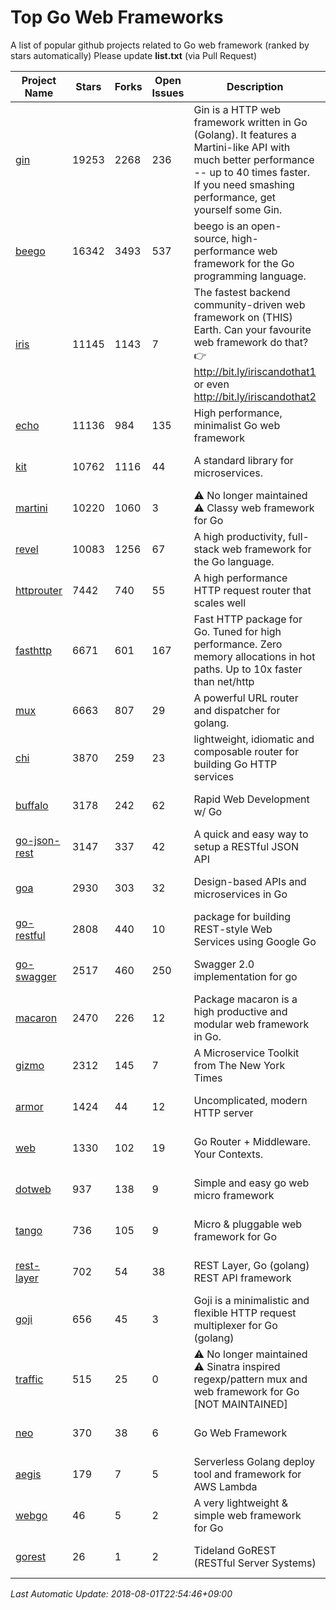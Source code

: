 # Top Go Web Frameworks
A list of popular github projects related to Go web framework (ranked by stars automatically)
Please update **list.txt** (via Pull Request)

| Project Name | Stars | Forks | Open Issues | Description | Last Commit |
| ------------ | ----- | ----- | ----------- | ----------- | ----------- |
| [gin](https://github.com/gin-gonic/gin) | 19253 | 2268 | 236 | Gin is a HTTP web framework written in Go (Golang). It features a Martini-like API with much better performance -- up to 40 times faster. If you need smashing performance, get yourself some Gin. | 2018-07-20 16:52:55 |
| [beego](https://github.com/astaxie/beego) | 16342 | 3493 | 537 | beego is an open-source, high-performance web framework for the Go programming language. | 2018-07-31 13:18:48 |
| [iris](https://github.com/kataras/iris) | 11145 | 1143 | 7 | The fastest backend community-driven web framework on (THIS) Earth. Can your favourite web framework do that? 👉 http://bit.ly/iriscandothat1 or even http://bit.ly/iriscandothat2 | 2018-07-31 00:12:16 |
| [echo](https://github.com/labstack/echo) | 11136 | 984 | 135 | High performance, minimalist Go web framework | 2018-07-29 21:00:49 |
| [kit](https://github.com/go-kit/kit) | 10762 | 1116 | 44 | A standard library for microservices. | 2018-07-31 04:07:25 |
| [martini](https://github.com/go-martini/martini) | 10220 | 1060 | 3 | ⚠️ No longer maintained ⚠️  Classy web framework for Go | 2017-01-21 21:58:54 |
| [revel](https://github.com/revel/revel) | 10083 | 1256 | 67 | A high productivity, full-stack web framework for the Go language. | 2018-07-12 19:43:27 |
| [httprouter](https://github.com/julienschmidt/httprouter) | 7442 | 740 | 55 | A high performance HTTP request router that scales well | 2018-07-15 16:18:54 |
| [fasthttp](https://github.com/valyala/fasthttp) | 6671 | 601 | 167 | Fast HTTP package for Go. Tuned for high performance. Zero memory allocations in hot paths. Up to 10x faster than net/http | 2017-12-07 12:09:41 |
| [mux](https://github.com/gorilla/mux) | 6663 | 807 | 29 | A powerful URL router and dispatcher for golang. | 2018-06-05 21:15:56 |
| [chi](https://github.com/go-chi/chi) | 3870 | 259 | 23 | lightweight, idiomatic and composable router for building Go HTTP services | 2018-07-10 13:45:11 |
| [buffalo](https://github.com/gobuffalo/buffalo) | 3178 | 242 | 62 | Rapid Web Development w/ Go | 2018-07-19 12:42:03 |
| [go-json-rest](https://github.com/ant0ine/go-json-rest) | 3147 | 337 | 42 | A quick and easy way to setup a RESTful JSON API | 2017-09-13 04:12:08 |
| [goa](https://github.com/goadesign/goa) | 2930 | 303 | 32 | Design-based APIs and microservices in Go | 2018-07-23 20:27:02 |
| [go-restful](https://github.com/emicklei/go-restful) | 2808 | 440 | 10 | package for building REST-style Web Services using Google Go | 2018-07-26 09:12:47 |
| [go-swagger](https://github.com/go-swagger/go-swagger) | 2517 | 460 | 250 | Swagger 2.0 implementation for go | 2018-07-31 18:32:17 |
| [macaron](https://github.com/go-macaron/macaron) | 2470 | 226 | 12 | Package macaron is a high productive and modular web framework in Go. | 2018-04-26 21:11:54 |
| [gizmo](https://github.com/NYTimes/gizmo) | 2312 | 145 | 7 | A Microservice Toolkit from The New York Times | 2018-07-02 15:49:04 |
| [armor](https://github.com/labstack/armor) | 1424 | 44 | 12 | Uncomplicated, modern HTTP server | 2018-05-06 17:24:15 |
| [web](https://github.com/gocraft/web) | 1330 | 102 | 19 | Go Router + Middleware. Your Contexts. | 2017-09-25 13:59:45 |
| [dotweb](https://github.com/devfeel/dotweb) | 937 | 138 | 9 | Simple and easy go web micro framework | 2018-07-12 03:28:23 |
| [tango](https://github.com/lunny/tango) | 736 | 105 | 9 | Micro & pluggable web framework for Go | 2018-04-12 14:57:37 |
| [rest-layer](https://github.com/rs/rest-layer) | 702 | 54 | 38 | REST Layer, Go (golang) REST API framework | 2018-06-17 09:20:14 |
| [goji](https://github.com/goji/goji) | 656 | 45 | 3 | Goji is a minimalistic and flexible HTTP request multiplexer for Go (golang) | 2016-11-14 01:26:57 |
| [traffic](https://github.com/pilu/traffic) | 515 | 25 | 0 | ⚠️ No longer maintained ⚠️  Sinatra inspired regexp/pattern mux and web framework for Go [NOT MAINTAINED] | 2015-11-26 21:31:07 |
| [neo](https://github.com/ivpusic/neo) | 370 | 38 | 6 | Go Web Framework | 2017-08-14 23:54:31 |
| [aegis](https://github.com/tmaiaroto/aegis) | 179 | 7 | 5 | Serverless Golang deploy tool and framework for AWS Lambda | 2018-07-08 06:00:55 |
| [webgo](https://github.com/bnkamalesh/webgo) | 46 | 5 | 2 | A very lightweight & simple web framework for Go | 2018-05-14 07:05:14 |
| [gorest](https://github.com/tideland/gorest) | 26 | 1 | 2 | Tideland GoREST (RESTful Server Systems) | 2017-11-10 13:00:37 |

*Last Automatic Update: 2018-08-01T22:54:46+09:00*
